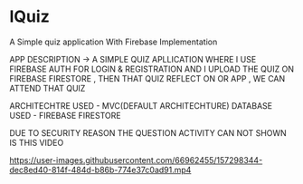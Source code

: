 # IQuiz
A Simple quiz application With Firebase Implementation 

APP DESCRIPTION -> A SIMPLE QUIZ APLLICATION WHERE I USE FIREBASE AUTH FOR LOGIN & REGISTRATION 
AND I UPLOAD THE QUIZ ON FIREBASE FIRESTORE , THEN THAT QUIZ REFLECT ON OR APP , WE CAN ATTEND THAT QUIZ 

ARCHITECHTRE USED - MVC(DEFAULT ARCHITECHTURE)
DATABASE USED - FIREBASE FIRESTORE

DUE TO SECURITY REASON THE QUESTION ACTIVITY CAN NOT SHOWN IS THIS VIDEO

https://user-images.githubusercontent.com/66962455/157298344-dec8ed40-814f-484d-b86b-774e37c0ad91.mp4

